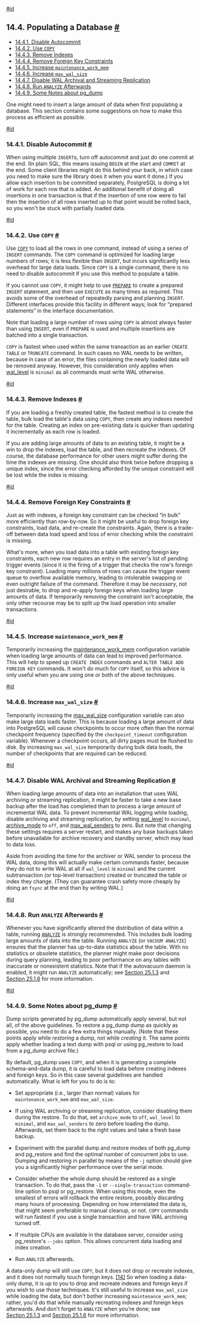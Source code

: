 [#id](#POPULATE)

## 14.4. Populating a Database [#](#POPULATE)

- [14.4.1. Disable Autocommit](populate#DISABLE-AUTOCOMMIT)
- [14.4.2. Use `COPY`](populate#POPULATE-COPY-FROM)
- [14.4.3. Remove Indexes](populate#POPULATE-RM-INDEXES)
- [14.4.4. Remove Foreign Key Constraints](populate#POPULATE-RM-FKEYS)
- [14.4.5. Increase `maintenance_work_mem`](populate#POPULATE-WORK-MEM)
- [14.4.6. Increase `max_wal_size`](populate#POPULATE-MAX-WAL-SIZE)
- [14.4.7. Disable WAL Archival and Streaming Replication](populate#POPULATE-PITR)
- [14.4.8. Run `ANALYZE` Afterwards](populate#POPULATE-ANALYZE)
- [14.4.9. Some Notes about pg_dump](populate#POPULATE-PG-DUMP)

One might need to insert a large amount of data when first populating a database. This section contains some suggestions on how to make this process as efficient as possible.

[#id](#DISABLE-AUTOCOMMIT)

### 14.4.1. Disable Autocommit [#](#DISABLE-AUTOCOMMIT)

When using multiple `INSERT`s, turn off autocommit and just do one commit at the end. (In plain SQL, this means issuing `BEGIN` at the start and `COMMIT` at the end. Some client libraries might do this behind your back, in which case you need to make sure the library does it when you want it done.) If you allow each insertion to be committed separately, PostgreSQL is doing a lot of work for each row that is added. An additional benefit of doing all insertions in one transaction is that if the insertion of one row were to fail then the insertion of all rows inserted up to that point would be rolled back, so you won't be stuck with partially loaded data.

[#id](#POPULATE-COPY-FROM)

### 14.4.2. Use `COPY` [#](#POPULATE-COPY-FROM)

Use [`COPY`](sql-copy) to load all the rows in one command, instead of using a series of `INSERT` commands. The `COPY` command is optimized for loading large numbers of rows; it is less flexible than `INSERT`, but incurs significantly less overhead for large data loads. Since `COPY` is a single command, there is no need to disable autocommit if you use this method to populate a table.

If you cannot use `COPY`, it might help to use [`PREPARE`](sql-prepare) to create a prepared `INSERT` statement, and then use `EXECUTE` as many times as required. This avoids some of the overhead of repeatedly parsing and planning `INSERT`. Different interfaces provide this facility in different ways; look for “prepared statements” in the interface documentation.

Note that loading a large number of rows using `COPY` is almost always faster than using `INSERT`, even if `PREPARE` is used and multiple insertions are batched into a single transaction.

`COPY` is fastest when used within the same transaction as an earlier `CREATE TABLE` or `TRUNCATE` command. In such cases no WAL needs to be written, because in case of an error, the files containing the newly loaded data will be removed anyway. However, this consideration only applies when [wal_level](runtime-config-wal#GUC-WAL-LEVEL) is `minimal` as all commands must write WAL otherwise.

[#id](#POPULATE-RM-INDEXES)

### 14.4.3. Remove Indexes [#](#POPULATE-RM-INDEXES)

If you are loading a freshly created table, the fastest method is to create the table, bulk load the table's data using `COPY`, then create any indexes needed for the table. Creating an index on pre-existing data is quicker than updating it incrementally as each row is loaded.

If you are adding large amounts of data to an existing table, it might be a win to drop the indexes, load the table, and then recreate the indexes. Of course, the database performance for other users might suffer during the time the indexes are missing. One should also think twice before dropping a unique index, since the error checking afforded by the unique constraint will be lost while the index is missing.

[#id](#POPULATE-RM-FKEYS)

### 14.4.4. Remove Foreign Key Constraints [#](#POPULATE-RM-FKEYS)

Just as with indexes, a foreign key constraint can be checked “in bulk” more efficiently than row-by-row. So it might be useful to drop foreign key constraints, load data, and re-create the constraints. Again, there is a trade-off between data load speed and loss of error checking while the constraint is missing.

What's more, when you load data into a table with existing foreign key constraints, each new row requires an entry in the server's list of pending trigger events (since it is the firing of a trigger that checks the row's foreign key constraint). Loading many millions of rows can cause the trigger event queue to overflow available memory, leading to intolerable swapping or even outright failure of the command. Therefore it may be _necessary_, not just desirable, to drop and re-apply foreign keys when loading large amounts of data. If temporarily removing the constraint isn't acceptable, the only other recourse may be to split up the load operation into smaller transactions.

[#id](#POPULATE-WORK-MEM)

### 14.4.5. Increase `maintenance_work_mem` [#](#POPULATE-WORK-MEM)

Temporarily increasing the [maintenance_work_mem](runtime-config-resource#GUC-MAINTENANCE-WORK-MEM) configuration variable when loading large amounts of data can lead to improved performance. This will help to speed up `CREATE INDEX` commands and `ALTER TABLE ADD FOREIGN KEY` commands. It won't do much for `COPY` itself, so this advice is only useful when you are using one or both of the above techniques.

[#id](#POPULATE-MAX-WAL-SIZE)

### 14.4.6. Increase `max_wal_size` [#](#POPULATE-MAX-WAL-SIZE)

Temporarily increasing the [max_wal_size](runtime-config-wal#GUC-MAX-WAL-SIZE) configuration variable can also make large data loads faster. This is because loading a large amount of data into PostgreSQL will cause checkpoints to occur more often than the normal checkpoint frequency (specified by the `checkpoint_timeout` configuration variable). Whenever a checkpoint occurs, all dirty pages must be flushed to disk. By increasing `max_wal_size` temporarily during bulk data loads, the number of checkpoints that are required can be reduced.

[#id](#POPULATE-PITR)

### 14.4.7. Disable WAL Archival and Streaming Replication [#](#POPULATE-PITR)

When loading large amounts of data into an installation that uses WAL archiving or streaming replication, it might be faster to take a new base backup after the load has completed than to process a large amount of incremental WAL data. To prevent incremental WAL logging while loading, disable archiving and streaming replication, by setting [wal_level](runtime-config-wal#GUC-WAL-LEVEL) to `minimal`, [archive_mode](runtime-config-wal#GUC-ARCHIVE-MODE) to `off`, and [max_wal_senders](runtime-config-replication#GUC-MAX-WAL-SENDERS) to zero. But note that changing these settings requires a server restart, and makes any base backups taken before unavailable for archive recovery and standby server, which may lead to data loss.

Aside from avoiding the time for the archiver or WAL sender to process the WAL data, doing this will actually make certain commands faster, because they do not to write WAL at all if `wal_level` is `minimal` and the current subtransaction (or top-level transaction) created or truncated the table or index they change. (They can guarantee crash safety more cheaply by doing an `fsync` at the end than by writing WAL.)

[#id](#POPULATE-ANALYZE)

### 14.4.8. Run `ANALYZE` Afterwards [#](#POPULATE-ANALYZE)

Whenever you have significantly altered the distribution of data within a table, running [`ANALYZE`](sql-analyze) is strongly recommended. This includes bulk loading large amounts of data into the table. Running `ANALYZE` (or `VACUUM ANALYZE`) ensures that the planner has up-to-date statistics about the table. With no statistics or obsolete statistics, the planner might make poor decisions during query planning, leading to poor performance on any tables with inaccurate or nonexistent statistics. Note that if the autovacuum daemon is enabled, it might run `ANALYZE` automatically; see [Section 25.1.3](routine-vacuuming#VACUUM-FOR-STATISTICS) and [Section 25.1.6](routine-vacuuming#AUTOVACUUM) for more information.

[#id](#POPULATE-PG-DUMP)

### 14.4.9. Some Notes about pg_dump [#](#POPULATE-PG-DUMP)

Dump scripts generated by pg_dump automatically apply several, but not all, of the above guidelines. To restore a pg_dump dump as quickly as possible, you need to do a few extra things manually. (Note that these points apply while _restoring_ a dump, not while _creating_ it. The same points apply whether loading a text dump with psql or using pg_restore to load from a pg_dump archive file.)

By default, pg_dump uses `COPY`, and when it is generating a complete schema-and-data dump, it is careful to load data before creating indexes and foreign keys. So in this case several guidelines are handled automatically. What is left for you to do is to:

- Set appropriate (i.e., larger than normal) values for `maintenance_work_mem` and `max_wal_size`.

- If using WAL archiving or streaming replication, consider disabling them during the restore. To do that, set `archive_mode` to `off`, `wal_level` to `minimal`, and `max_wal_senders` to zero before loading the dump. Afterwards, set them back to the right values and take a fresh base backup.

- Experiment with the parallel dump and restore modes of both pg_dump and pg_restore and find the optimal number of concurrent jobs to use. Dumping and restoring in parallel by means of the `-j` option should give you a significantly higher performance over the serial mode.

- Consider whether the whole dump should be restored as a single transaction. To do that, pass the `-1` or `--single-transaction` command-line option to psql or pg_restore. When using this mode, even the smallest of errors will rollback the entire restore, possibly discarding many hours of processing. Depending on how interrelated the data is, that might seem preferable to manual cleanup, or not. `COPY` commands will run fastest if you use a single transaction and have WAL archiving turned off.

- If multiple CPUs are available in the database server, consider using pg_restore's `--jobs` option. This allows concurrent data loading and index creation.

- Run `ANALYZE` afterwards.

A data-only dump will still use `COPY`, but it does not drop or recreate indexes, and it does not normally touch foreign keys. [\[14\]](#ftn.id-1.5.13.7.11.4.2) So when loading a data-only dump, it is up to you to drop and recreate indexes and foreign keys if you wish to use those techniques. It's still useful to increase `max_wal_size` while loading the data, but don't bother increasing `maintenance_work_mem`; rather, you'd do that while manually recreating indexes and foreign keys afterwards. And don't forget to `ANALYZE` when you're done; see [Section 25.1.3](routine-vacuuming#VACUUM-FOR-STATISTICS) and [Section 25.1.6](routine-vacuuming#AUTOVACUUM) for more information.
